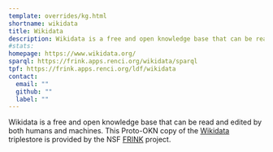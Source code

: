```yaml
---
template: overrides/kg.html
shortname: wikidata
title: Wikidata
description: Wikidata is a free and open knowledge base that can be read and edited by both humans and machines
#stats:
homepage: https://www.wikidata.org/
sparql: https://frink.apps.renci.org/wikidata/sparql
tpf: https://frink.apps.renci.org/ldf/wikidata
contact: 
  email: ""
  github: ""
  label: ""
---
```

Wikidata is a free and open knowledge base that can be read and edited by both humans and machines. This Proto-OKN copy of the [Wikidata](https://www.wikidata.org/) triplestore is provided by the NSF [FRINK](https://frink.renci.org) project.
